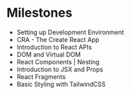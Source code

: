 # Milestones

 - Setting up Development Environment
 - CRA - The Create React App
 - Introduction to React APIs
 - DOM and Virtual DOM
 - React Components | Nesting
 - Introduction to JSX and Props
 - React Fragments
 - Basic Styling with TailwindCSS
